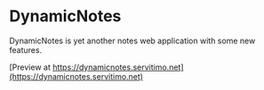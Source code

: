 # DynamicNotes
DynamicNotes is yet another notes web application with some new features.

[Preview at https://dynamicnotes.servitimo.net](https://dynamicnotes.servitimo.net)


